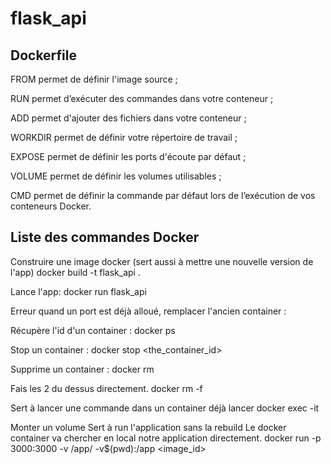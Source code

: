 # flask_api

## Dockerfile 

FROM permet de définir l'image source ;

RUN permet d’exécuter des commandes dans votre conteneur ;

ADD permet d'ajouter des fichiers dans votre conteneur ;

WORKDIR permet de définir votre répertoire de travail ;

EXPOSE permet de définir les ports d'écoute par défaut ;

VOLUME permet de définir les volumes utilisables ;

CMD permet de définir la commande par défaut lors de l’exécution de vos conteneurs Docker.


## Liste des commandes Docker

Construire une image docker (sert aussi à mettre une nouvelle version de l'app)
docker build -t flask_api .

Lance l'app:
docker run flask_api

Erreur quand un port est déjà alloué, remplacer l'ancien container :

Récupère l'id d'un container : 
docker ps

Stop un container :
docker stop <the_container_id>

Supprime un container :
docker rm <the-container-id>

Fais les 2 du dessus directement.
docker rm -f <the-container-id>
  
Sert à lancer une commande dans un container déjà lancer
docker exec -it <container id> <command> 

Monter un volume 
Sert à run l'application sans la rebuild 
Le docker container va chercher en local notre application directement.
docker run -p 3000:3000 -v /app/ -v$(pwd):/app <image_id>
